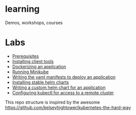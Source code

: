 # learning
Demos, workshops, courses

# Labs

 + [Prerequisites](docs/01-prerequisites.md)
 + [Installing client tools](docs/02-client-tools.md)
 + [Dockerizing an application](docs/03-docker-application.md)
 + [Running Minikube](docs/04-running-minikube.md)
 + [Writing the yaml manifests to deploy an application](docs/05-yaml-manifests.md)
 + [Installing stable helm charts](docs/06-installing-charts.md)
 + [Writing a custom helm chart for an application](docs/07-writing-charts.md)
 + [Configuring kubectl for access to a remote cluster](docs/08-access-cluster.md)


This repo structure is inspired by the awesome https://github.com/kelseyhightower/kubernetes-the-hard-way
